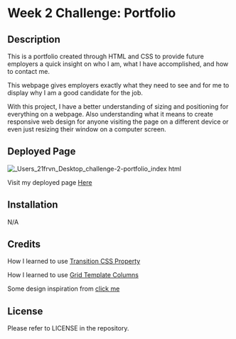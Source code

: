 # Week 2 Challenge: Portfolio

## Description

This is a portfolio created through HTML and CSS to provide future employers a quick insight on who I am, what I have accomplished, and how to contact me.

This webpage gives employers exactly what they need to see and for me to display why I am a good candidate for the job. 

With this project, I have a better understanding of sizing and positioning for everything on a webpage. Also understanding what it means to create responsive web design for anyone visiting the page on a different device or even just resizing their window on a computer screen.

## Deployed Page 

![_Users_21frvn_Desktop_challenge-2-portfolio_index html](https://github.com/frvnlol/challenge-2-portfolio/assets/131290908/9a9620d3-b4f2-4c7c-b674-e1725fdb8f99)


Visit my deployed page [Here](https://frvnlol.github.io/challenge-2-portfolio/)

## Installation

N/A

## Credits

How I learned to use [Transition CSS Property](https://developer.mozilla.org/en-US/docs/Web/CSS/transition)

How I learned to use [Grid Template Columns](https://developer.mozilla.org/en-US/docs/Web/CSS/grid-template-columns)

Some design inspiration from [click me](https://www.youtube.com/watch?v=1vCc0e5ypK0&t=2753s&ab_channel=TahmidAhmed)

## License

Please refer to LICENSE in the repository.
